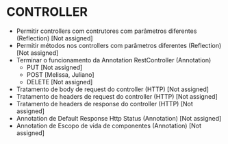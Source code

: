 # CONTROLLER

- Permitir controllers com contrutores com parâmetros diferentes (Reflection) \[Not assigned\]
- Permitir métodos nos controllers com parâmetros diferentes (Reflection) \[Not assigned\]
- Terminar o funcionamento da Annotation RestController (Annotation)
    - PUT \[Not assigned\]
    - POST \[Melissa, Juliano\]
    - DELETE \[Not assigned\]
- Tratamento de body de request do controller (HTTP) \[Not assigned\]
- Tratamento de headers de request do controller (HTTP) \[Not assigned\]
- Tratamento de headers de response do controller (HTTP) \[Not assigned\]
- Annotation de Default Response Http Status (Annotation) \[Not assigned\]
- Annotation de Escopo de vida de componentes (Annotation) \[Not assigned\]